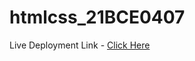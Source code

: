 # htmlcss_21BCE0407

Live Deployment Link - [Click Here](https://bhavyas3.github.io/htmlcss_21BCE0407/)
